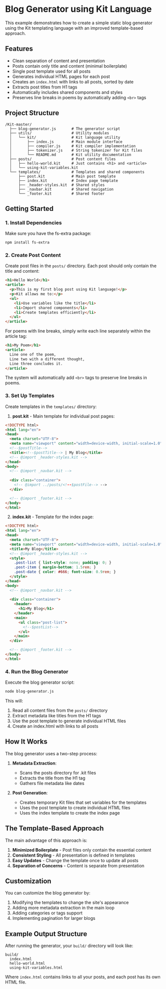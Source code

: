 # Blog Generator using Kit Language

This example demonstrates how to create a simple static blog generator using the Kit templating language with an improved template-based approach.

## Features

- Clean separation of content and presentation
- Posts contain only title and content (minimal boilerplate)
- Single post template used for all posts
- Generates individual HTML pages for each post
- Creates an `index.html` with links to all posts, sorted by date
- Extracts post titles from H1 tags
- Automatically includes shared components and styles
- Preserves line breaks in poems by automatically adding `<br>` tags

## Project Structure

```
/Kit-master/
  ├── blog-generator.js       # The generator script
  ├── utils/                  # Utility modules
  │   └── kit/                # Kit language utility
  │       ├── index.js        # Main module interface
  │       ├── compiler.js     # Kit compiler implementation
  │       ├── tokenizer.js    # String tokenizer for Kit files
  │       └── README.md       # Kit utility documentation
  ├── posts/                  # Post content files
  │   ├── hello-world.kit     # Just contains <h1> and <article>
  │   └── using-kit-variables.kit
  └── templates/              # Templates and shared components
      ├── post.kit            # Main post template
      ├── index.kit           # Index page template
      ├── _header-styles.kit  # Shared styles
      ├── _navbar.kit         # Shared navigation
      └── _footer.kit         # Shared footer
```

## Getting Started

### 1. Install Dependencies

Make sure you have the fs-extra package:

```bash
npm install fs-extra
```

### 2. Create Post Content

Create post files in the `posts/` directory. Each post should only contain the title and content:

```html
<h1>Hello World</h1>
<article>
  <p>This is my first blog post using Kit language!</p>
  <p>Kit allows me to:</p>
  <ul>
    <li>Use variables like the title</li>
    <li>Import shared components</li>
    <li>Create templates efficiently</li>
  </ul>
</article>
```

For poems with line breaks, simply write each line separately within the article tag:

```html
<h1>My Poem</h1>
<article>
  Line one of the poem,
  Line two with a different thought,
  Line three concludes it.
</article>
```

The system will automatically add `<br>` tags to preserve line breaks in poems.

### 3. Set Up Templates

Create templates in the `templates/` directory:

1. **post.kit** - Main template for individual post pages:

```html
<!DOCTYPE html>
<html lang="en">
<head>
  <meta charset="UTF-8">
  <meta name="viewport" content="width=device-width, initial-scale=1.0">
  <!--$postTitle-->
  <title><!--$postTitle--> | My Blog</title>
  <!-- @import _header-styles.kit -->
</head>
<body>
  <!-- @import _navbar.kit -->
  
  <div class="container">
    <!-- @import ../posts/<!--$postFile--> -->
  </div>

  <!-- @import _footer.kit -->
</body>
</html>
```

2. **index.kit** - Template for the index page:

```html
<!DOCTYPE html>
<html lang="en">
<head>
  <meta charset="UTF-8">
  <meta name="viewport" content="width=device-width, initial-scale=1.0">
  <title>My Blog</title>
  <!-- @import _header-styles.kit -->
  <style>
    .post-list { list-style: none; padding: 0; }
    .post-item { margin-bottom: 1.5rem; }
    .post-date { color: #666; font-size: 0.9rem; }
  </style>
</head>
<body>
  <!-- @import _navbar.kit -->
  
  <div class="container">
    <header>
      <h1>My Blog</h1>
    </header>
    <main>
      <ul class="post-list">
        <!--$postList-->
      </ul>
    </main>
  </div>

  <!-- @import _footer.kit -->
</body>
</html>
```

### 4. Run the Blog Generator

Execute the blog generator script:

```bash
node blog-generator.js
```

This will:
1. Read all content files from the `posts/` directory
2. Extract metadata like titles from the H1 tags
3. Use the post template to generate individual HTML files
4. Create an index.html with links to all posts

## How It Works

The blog generator uses a two-step process:

1. **Metadata Extraction**:
   - Scans the posts directory for .kit files
   - Extracts the title from the H1 tag
   - Gathers file metadata like dates

2. **Post Generation**:
   - Creates temporary Kit files that set variables for the templates
   - Uses the post template to create individual HTML files
   - Uses the index template to create the index page

## The Template-Based Approach

The main advantage of this approach is:

1. **Minimized Boilerplate** - Post files only contain the essential content
2. **Consistent Styling** - All presentation is defined in templates
3. **Easy Updates** - Change the template once to update all posts
4. **Separation of Concerns** - Content is separate from presentation

## Customization

You can customize the blog generator by:

1. Modifying the templates to change the site's appearance
2. Adding more metadata extraction in the main loop
3. Adding categories or tags support
4. Implementing pagination for larger blogs

## Example Output Structure

After running the generator, your `build/` directory will look like:

```
build/
  index.html
  hello-world.html
  using-kit-variables.html
```

Where `index.html` contains links to all your posts, and each post has its own HTML file.